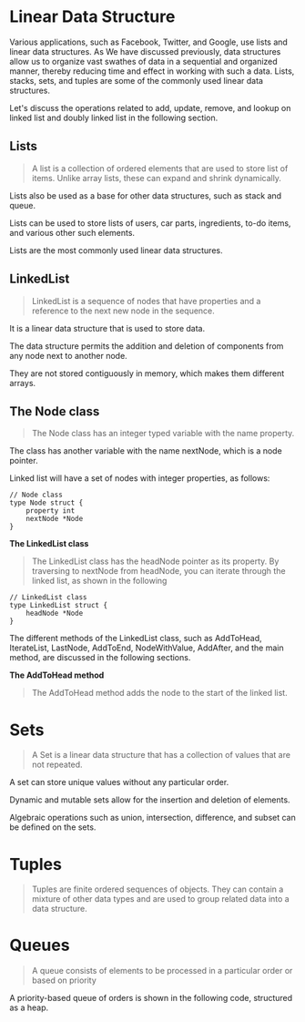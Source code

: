 # Linear Data Structure

Various applications, such as Facebook, Twitter, and Google, use lists and linear data structures.
As We have discussed previously, data structures allow us to organize vast swathes of data in a sequential and organized manner, 
thereby reducing time and effect in working with such a data. Lists, stacks, sets, and tuples are some of the commonly used
linear data structures.

Let's discuss the operations related to add, update, remove, and lookup on linked list and doubly linked list in the following section.

## Lists
> A list is a collection of ordered elements that are used to store list of items. Unlike array lists, these can expand and shrink dynamically.

Lists also be used as a base for other data structures, such as stack and queue.

Lists can be used to store lists of users, car parts, ingredients, to-do items, and various other such elements.

Lists are the most commonly used linear data structures.

## LinkedList
> LinkedList is a sequence of nodes that have properties and a reference to the next new node in the sequence.

It is a linear data structure that is used to store data.

The data structure permits the addition and deletion of components from any node next to another node.

They are not stored contiguously in memory, which makes them different arrays.

## The Node class
> The Node class has an integer typed variable with the name property.

The class has another variable with the name nextNode, which is a node pointer.

Linked list will have a set of nodes with integer properties, as follows:

    // Node class 
    type Node struct {
        property int
        nextNode *Node
    }
    
**The LinkedList class**
> The LinkedList class has the headNode pointer as its property.
By traversing to nextNode from headNode, you can iterate through the linked list, as shown in the following 

    // LinkedList class
    type LinkedList struct {
        headNode *Node
    }

The different methods of the LinkedList class, such as AddToHead, IterateList, LastNode, AddToEnd,
NodeWithValue, AddAfter, and the main method, are discussed in the following sections.

**The AddToHead method**
> The AddToHead method adds the node to the start of the linked list.

# Sets
> A Set is a linear data structure that has a collection of values that are not repeated.

A set can store unique values without any particular order.

Dynamic and mutable sets allow for the insertion and deletion of elements.

Algebraic operations such as union, intersection, difference, and subset can be defined on the sets.

# Tuples
> Tuples are finite ordered sequences of objects. They can contain a mixture of other data types 
and are used to group related data into a data structure.

# Queues
> A queue consists of elements to be processed in a particular order or based on priority

A priority-based queue of orders is shown in the following code, structured as a heap.

